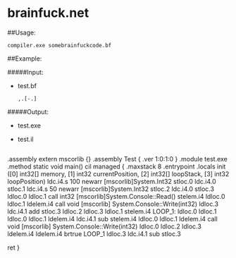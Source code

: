 # brainfuck.net

##Usage:

  `compiler.exe somebrainfuckcode.bf`

##Example:

#####Input:
   
* test.bf
   
   `,.[-.]`
   
#####Output:
  
* test.exe
* test.il
  
  ```
.assembly extern mscorlib {}
.assembly Test
{
.ver 1:0:1:0
}
.module test.exe
.method static void main() cil managed
{
.maxstack 8
.entrypoint
.locals init ([0] int32[] memory,
[1] int32 currentPosition,
[2] int32[] loopStack,
[3] int32 loopPosition)
ldc.i4.s 100
newarr [mscorlib]System.Int32
stloc.0
ldc.i4.0
stloc.1
ldc.i4.s 50
newarr [mscorlib]System.Int32
stloc.2
ldc.i4.0
stloc.3
ldloc.0
ldloc.1
call int32 [mscorlib]System.Console::Read()
stelem.i4
ldloc.0
ldloc.1
ldelem.i4
call void [mscorlib] System.Console::Write(int32)
ldloc.3
ldc.i4.1
add
stloc.3
ldloc.2
ldloc.3
ldloc.1
stelem.i4
LOOP_1:
ldloc.0
ldloc.1
ldloc.0
ldloc.1
ldelem.i4
ldc.i4.1
sub
stelem.i4
ldloc.0
ldloc.1
ldelem.i4
call void [mscorlib] System.Console::Write(int32)
ldloc.0
ldloc.2
ldloc.3
ldelem.i4
ldelem.i4
brtrue LOOP_1
ldloc.3
ldc.i4.1
sub
stloc.3

ret
}
  ```
   
